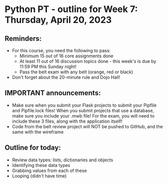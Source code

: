 # Python PT - outline for Week 7: Thursday, April 20, 2023

## Reminders:
- For this course, you need the following to pass:
    - Minimum 15 out of 16 core assignments done
    - At least 11 out of 16 discussion topics done - this week's is due by 11:59 PM this Sunday night!
    - Pass the belt exam with any belt (orange, red or black)
- Don't forget about the 20-minute rule and Dojo Hall!

## IMPORTANT announcements:
- Make sure when you submit your Flask projects to submit your Pipfile and Pipfile.lock files!  When you submit projects that use a database, make sure you include your .mwb file!  For the exam, you will need to include these 3 files, along with the application itself!
- Code from the belt review project will NOT be pushed to GitHub, and the same with the wireframe

## Outline for today:
- Review data types: lists, dictionaries and objects
- Identifying these data types
- Grabbing values from each of these
- Looping (didn't have time)